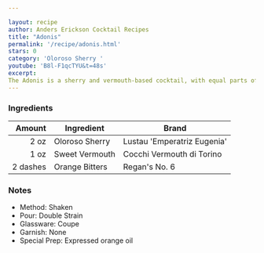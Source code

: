 ```yaml
---

layout: recipe
author: Anders Erickson Cocktail Recipes
title: "Adonis"
permalink: '/recipe/adonis.html'
stars: 0
category: 'Oloroso Sherry '
youtube: 'B8l-F1qcTYU&t=48s'
excerpt:
The Adonis is a sherry and vermouth-based cocktail, with equal parts of both. The cocktail was created in honor of the 1884 musical Adonis after the show reached the milestone of more than 500 shows on Broadway. The Adonis has been described as being a lower alcohol, easier drinking cocktail.
---
```


### Ingredients

| Amount  | Ingredient          | Brand                       |
| -------: | -------------- | --------------------------- |
|     2 oz | Oloroso Sherry | Lustau 'Emperatriz Eugenia' |
|     1 oz | Sweet Vermouth | Cocchi Vermouth di Torino   |
| 2 dashes | Orange Bitters | Regan's No. 6               |

### Notes

- Method: Shaken
- Pour: Double Strain
- Glassware: Coupe
- Garnish: None
- Special Prep: Expressed orange oil

